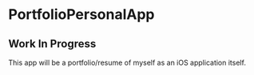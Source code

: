 # PortfolioPersonalApp

## Work In Progress

This app will be a portfolio/resume of myself as an iOS application itself.
